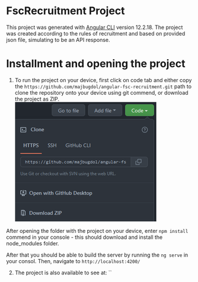 # FscRecruitment Project

This project was generated with [Angular CLI](https://github.com/angular/angular-cli) version 12.2.18.
The project was created according to the rules of recruitment and based on provided json file, simulating to be an API response.

# Installment and opening the project

1. To run the project on your device, first click on code tab and either copy the `https://github.com/majbugdol/angular-fsc-recruitment.git` path to clone the repository onto your device using git commend, or download the project as ZIP.
   ![Alt text](/./src/assets/readme%20screenshots/github-screenshot.png?raw=true "Github")

After opening the folder with the project on your device, enter `npm install` commend in your console - this should download and install the node_modules folder.

After that you should be able to build the server by running the `ng serve` in your consol. Then, navigate to `http://localhost:4200/`

2. The project is also available to see at: ``
